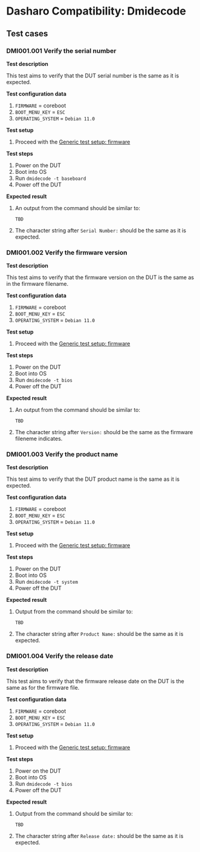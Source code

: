 # Dasharo Compatibility: Dmidecode

## Test cases

### DMI001.001 Verify the serial number

**Test description**

This test aims to verify that the DUT serial number is the same as it is 
expected.

**Test configuration data**

1. `FIRMWARE` = coreboot
2. `BOOT_MENU_KEY` = `ESC`
3. `OPERATING_SYSTEM` = `Debian 11.0`

**Test setup**

1. Proceed with the
   [Generic test setup: firmware](../generic-test-setup/#firmware)

**Test steps**

1. Power on the DUT
1. Boot into OS
1. Run `dmidecode -t baseboard`
1. Power off the DUT

**Expected result**

1. An output from the command should be similar to:

   ```
   TBD
   ```
1. The character string after `Serial Number:` should be the same as it is
   expected.

### DMI001.002 Verify the firmware version

**Test description**

This test aims to verify that the firmware version on the DUT is the same as in
the firmware filename.

**Test configuration data**

1. `FIRMWARE` = coreboot
1. `BOOT_MENU_KEY` = `ESC`
1. `OPERATING_SYSTEM` = `Debian 11.0`

**Test setup**

1. Proceed with the
   [Generic test setup: firmware](../generic-test-setup/#firmware)

**Test steps**

1. Power on the DUT
1. Boot into OS
1. Run `dmidecode -t bios`
1. Power off the DUT

**Expected result**

1. An output from the command should be similar to:

   ```
   TBD
   ```
1. The character string after `Version:` should be the same as the firmware 
   fileneme indicates.

### DMI001.003 Verify the product name

**Test description**

This test aims to verify that the DUT product name is the same as it is 
expected.

**Test configuration data**

1. `FIRMWARE` = coreboot
2. `BOOT_MENU_KEY` = `ESC`
3. `OPERATING_SYSTEM` = `Debian 11.0`

**Test setup**

1. Proceed with the
   [Generic test setup: firmware](../generic-test-setup/#firmware)

**Test steps**

1. Power on the DUT
1. Boot into OS
1. Run `dmidecode -t system`
1. Power off the DUT

**Expected result**

1. Output from the command should be similar to:

   ```
   TBD
   ```
1. The character string after `Product Name:` should be the same as it is
   expected.

### DMI001.004 Verify the release date

**Test description**

This test aims to verify that the firmware release date on the DUT is the same 
as for the firmware file.

**Test configuration data**

1. `FIRMWARE` = coreboot
1. `BOOT_MENU_KEY` = `ESC`
1. `OPERATING_SYSTEM` = `Debian 11.0`

**Test setup**

1. Proceed with the
   [Generic test setup: firmware](../generic-test-setup/#firmware)

**Test steps**

1. Power on the DUT
1. Boot into OS
1. Run `dmidecode -t bios`
1. Power off the DUT

**Expected result**

1. Output from the command should be similar to:

   ```
   TBD
   ```
1. The character string after `Release date:` should be the same as it is
   expected.
